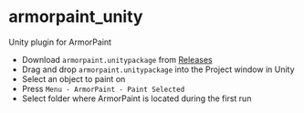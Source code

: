# armorpaint_unity
Unity plugin for ArmorPaint

- Download `armorpaint.unitypackage` from [Releases](https://github.com/armory3d/armorpaint_unity/releases)
- Drag and drop `armorpaint.unitypackage` into the Project window in Unity
- Select an object to paint on
- Press `Menu - ArmorPaint - Paint Selected`
- Select folder where ArmorPaint is located during the first run
